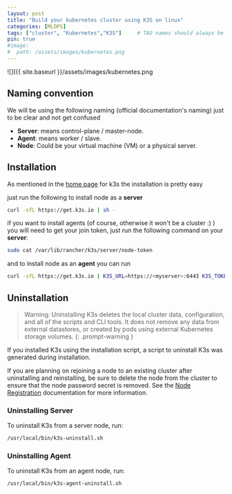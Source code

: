 ```yaml
---
layout: post
title: "Build your kubernetes cluster using K3S on linux"
categories: [MLOPS]
tags: ["cluster", "Kubernetes","K3S"]     # TAG names should always be lowercase
pin: true
#image: 
#  path: /assets/images/kubernetes.png
---
```


![]({{ site.baseurl }}/assets/images/kubernetes.png

## Naming convention

We will be using the following naming (official documentation's naming) just to be clear and not get confused

- **Server**: means control-plane / master-node.
- **Agent**: means worker / slave.
- **Node**: Could be your virtual machine (VM) or a physical server.

## Installation

As mentioned in the [home page](https://k3s.io/) for k3s the installation is pretty easy

just run the following to install node as a **server**

```bash
curl -sfL https://get.k3s.io | sh -
```

if you want to install agents (of course, otherwise it won't be a cluster :) ) you will need to get your join token, just run the following command on your **server**:

```bash
sudo cat /var/lib/rancher/k3s/server/node-token
```

and to install node as an **agent** you can run 

```bash
curl -sfL https://get.k3s.io | K3S_URL=https://<myserver>:6443 K3S_TOKEN=<mynodetoken> sh -
```


## Uninstallation


>  Warning: Uninstalling K3s deletes the local cluster data, configuration, and all of the scripts and CLI tools. It does not remove any data from external datastores, or created by pods using external Kubernetes storage volumes.
{: .prompt-warning }

If you installed K3s using the installation script, a script to uninstall K3s was generated during installation.

If you are planning on rejoining a node to an existing cluster after uninstalling and reinstalling, be sure to delete the node from the cluster to ensure that the node password secret is removed. See the [Node Registration](https://docs.k3s.io/architecture#how-agent-node-registration-works) documentation for more information.

### Uninstalling Server

To uninstall K3s from a server node, run:

```bash
/usr/local/bin/k3s-uninstall.sh
```

### Uninstalling Agent

To uninstall K3s from an agent node, run:

```bash
/usr/local/bin/k3s-agent-uninstall.sh
```
